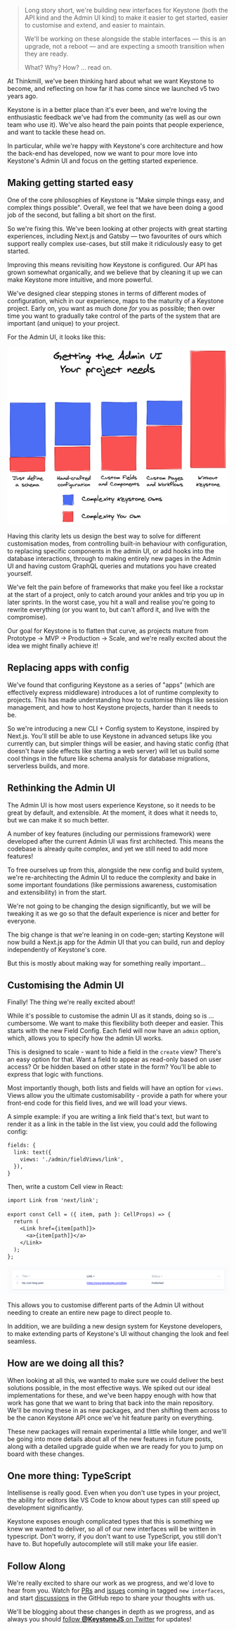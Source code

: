 <!--[meta]
section: blog
title: Roadmap update - how we're making Keystone more intuitive and powerful
date: 2020-09-17
author: Jed Watson
order: 1
[meta]-->

> Long story short, we're building new interfaces for Keystone (both the API kind and the Admin UI kind) to make it easier to get started, easier to customise and extend, and easier to maintain.
>
> We'll be working on these alongside the stable interfaces — this is an upgrade, not a reboot — and are expecting a smooth transition when they are ready.
>
> What? Why? How? ... read on.

At Thinkmill, we've been thinking hard about what we want Keystone to become, and reflecting on how far it has come since we launched v5 two years ago.

Keystone is in a better place than it's ever been, and we're loving the enthusiastic feedback we've had from the community (as well as our own team who use it). We've also heard the pain points that people experience, and want to tackle these head on.

In particular, while we're happy with Keystone's core architecture and how the back-end has developed, now we want to pour more love into Keystone's Admin UI and focus on the getting started experience.

## Making getting started easy

One of the core philosophies of Keystone is "Make simple things easy, and complex things possible". Overall, we feel that we have been doing a good job of the second, but falling a bit short on the first.

So we're fixing this. We've been looking at other projects with great starting experiences, including Next.js and Gatsby — two favourites of ours which support really complex use-cases, but still make it ridiculously easy to get started.

Improving this means revisiting how Keystone is configured. Our API has grown somewhat organically, and we believe that by cleaning it up we can make Keystone more intuitive, and more powerful.

We've designed clear stepping stones in terms of different modes of configuration, which in our experience, maps to the maturity of a Keystone project. Early on, you want as much done _for_ you as possible; then over time you want to gradually take control of the parts of the system that are important (and unique) to your project.

For the Admin UI, it looks like this:

![A table showing our four steps of customisation: install Keystone, using configuration options in the API, replacing components in the admin UI, replacing pages in the admin UI, adding your own pages, and then not using Keystone](./roadmap-update-customising-graph.png)

Having this clarity lets us design the best way to solve for different customisation modes, from controlling built-in behaviour with configuration, to replacing specific components in the admin UI, or add hooks into the database interactions, through to making entirely new pages in the Admin UI and having custom GraphQL queries and mutations you have created yourself.

We've felt the pain before of frameworks that make you feel like a rockstar at the start of a project, only to catch around your ankles and trip you up in later sprints. In the worst case, you hit a wall and realise you're going to rewrite everything (or you want to, but can't afford it, and live with the compromise).

Our goal for Keystone is to flatten that curve, as projects mature from Prototype → MVP → Production → Scale, and we're really excited about the idea we might finally achieve it!

## Replacing apps with config

We've found that configuring Keystone as a series of "apps" (which are effectively express middleware) introduces a lot of runtime complexity to projects. This has made understanding how to customise things like session management, and how to host Keystone projects, harder than it needs to be.

So we're introducing a new CLI + Config system to Keystone, inspired by Next.js. You'll still be able to use Keystone in advanced setups like you currently can, but simpler things will be easier, and having static config (that doesn't have side effects like starting a web server) will let us build some cool things in the future like schema analysis for database migrations, serverless builds, and more.

## Rethinking the Admin UI

The Admin UI is how most users experience Keystone, so it needs to be great by default, and extensible. At the moment, it does what it needs to, but we can make it so much better.

A number of key features (including our permissions framework) were developed after the current Admin UI was first architected. This means the codebase is already quite complex, and yet we still need to add more features!

To free ourselves up from this, alongside the new config and build system, we're re-architecting the Admin UI to reduce the complexity and bake in some important foundations (like permissions awareness, customisation and extensibility) in from the start.

We're not going to be changing the design significantly, but we will be tweaking it as we go so that the default experience is nicer and better for everyone.

The big change is that we're leaning in on code-gen; starting Keystone will now build a Next.js app for the Admin UI that you can build, run and deploy independently of Keystone's core.

But this is mostly about making way for something really important...

## Customising the Admin UI

Finally! The thing we're really excited about!

While it's possible to customise the admin UI as it stands, doing so is ... cumbersome. We want to make this flexibility both deeper and easier. This starts with the new Field Config. Each field will now have an `admin` option, which, allows you to specify how the admin UI works.

This is designed to scale - want to hide a field in the `create` view? There's an easy option for that. Want a field to appear as read-only based on user access? Or be hidden based on other state in the form? You'll be able to express that logic with functions.

Most importantly though, both lists and fields will have an option for `views`. Views allow you the ultimate customisability - provide a path for where your front-end code for this field lives, and we will load your views.

A simple example: if you are writing a link field that's text, but want to render it as a link in the table in the list view, you could add the following config:

```tsx
fields: {
  link: text({
    views: './admin/fieldViews/link',
  }),
}
```

Then, write a custom Cell view in React:

```tsx
import Link from 'next/link';

export const Cell = ({ item, path }: CellProps) => {
  return (
    <Link href={item[path]}>
      <a>{item[path]}</a>
    </Link>
  );
};
```

![An image of the admin UI with a url field rendering a link](roadmap-update-configuration-example.png)

This allows you to customise different parts of the Admin UI without needing to create an entire new page to direct people to.

In addition, we are building a new design system for Keystone developers, to make extending parts of Keystone's UI without changing the look and feel seamless.

## How are we doing all this?

When looking at all this, we wanted to make sure we could deliver the best solutions possible, in the most effective ways. We spiked out our ideal implementations for these, and we've been happy enough with how that work has gone that we want to bring that back into the main repository. We'll be moving these in as new packages, and then shifting them across to be the canon Keystone API once we've hit feature parity on everything.

These new packages will remain experimental a little while longer, and we'll be going into more details about all of the new features in future posts, along with a detailed upgrade guide when we are ready for you to jump on board with these changes.

## One more thing: TypeScript

Intellisense is really good. Even when you don't use types in your project, the ability for editors like VS Code to know about types can still speed up development significantly.

Keystone exposes enough complicated types that this is something we knew we wanted to deliver, so all of our new interfaces will be written in typescript. Don't worry, if you don't want to use TypeScript, you still don't have to. But hopefully autocomplete will still make your life easier.

## Follow Along

We're really excited to share our work as we progress, and we'd love to hear from you. Watch for [PRs](https://github.com/keystonejs/keystone/pulls?q=is%3Apr+label%3A%22new+interfaces%22) and [issues](https://github.com/keystonejs/keystone/issues?q=is%3Aissue+label%3A%22new+interfaces%22+) coming in tagged `new interfaces`, and start [discussions](https://github.com/keystonejs/keystone/discussions) in the GitHub repo to share your thoughts with us.

We'll be blogging about these changes in depth as we progress, and as always you should [follow **@KeystoneJS** on Twitter](https://twitter.com/keystonejs) for updates!
